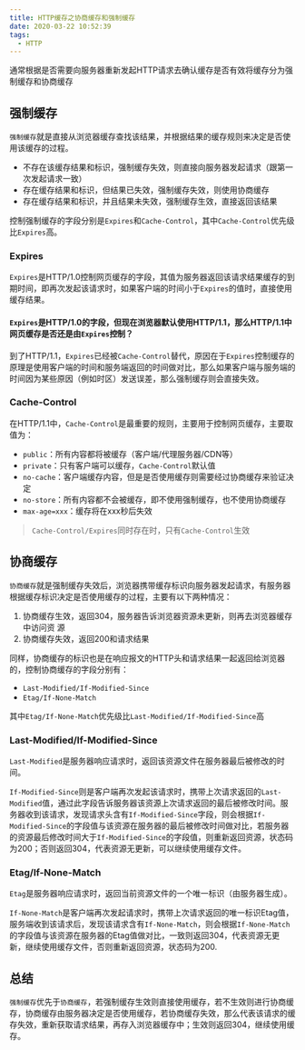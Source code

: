 ```yaml
---
title: HTTP缓存之协商缓存和强制缓存
date: 2020-03-22 10:52:39
tags:
  - HTTP
---
```


通常根据是否需要向服务器重新发起HTTP请求去确认缓存是否有效将缓存分为强制缓存和协商缓存

## 强制缓存
`强制缓存`就是直接从浏览器缓存查找该结果，并根据结果的缓存规则来决定是否使用该缓存的过程。

* 不存在该缓存结果和标识，强制缓存失效，则直接向服务器发起请求（跟第一次发起请求一致）
* 存在缓存结果和标识，但结果已失效，强制缓存失效，则使用协商缓存
* 存在缓存结果和标识，并且结果未失效，强制缓存生效，直接返回该结果

控制强制缓存的字段分别是`Expires`和`Cache-Control`，其中`Cache-Control`优先级比`Expires`高。

### Expires

`Expires`是HTTP/1.0控制网页缓存的字段，其值为服务器返回该请求结果缓存的到期时间，即再次发起该请求时，如果客户端的时间小于`Expires`的值时，直接使用缓存结果。

#### `Expires`是HTTP/1.0的字段，但现在浏览器默认使用HTTP/1.1，那么HTTP/1.1中网页缓存是否还是由`Expires`控制？

到了HTTP/1.1，`Expires`已经被`Cache-Control`替代，原因在于`Expires`控制缓存的原理是使用客户端的时间和服务端返回的时间做对比，那么如果客户端与服务端的时间因为某些原因（例如时区）发送误差，那么强制缓存则会直接失效。

### Cache-Control
在HTTP/1.1中，`Cache-Control`是最重要的规则，主要用于控制网页缓存，主要取值为：

* `public`：所有内容都将被缓存（客户端/代理服务器/CDN等）
* `private`：只有客户端可以缓存，`Cache-Control`默认值
* `no-cache`：客户端缓存内容，但是是否使用缓存则需要经过协商缓存来验证决定
* `no-store`：所有内容都不会被缓存，即不使用强制缓存，也不使用协商缓存
* `max-age=xxx`：缓存将在xxx秒后失效

> `Cache-Control/Expires`同时存在时，只有`Cache-Control`生效

## 协商缓存
`协商缓存`就是强制缓存失效后，浏览器携带缓存标识向服务器发起请求，有服务器根据缓存标识决定是否使用缓存的过程，主要有以下两种情况：

1. 协商缓存生效，返回304，服务器告诉浏览器资源未更新，则再去浏览器缓存中访问资
源
2. 协商缓存失效，返回200和请求结果

同样，协商缓存的标识也是在响应报文的HTTP头和请求结果一起返回给浏览器的，控制协商缓存的字段分别有：

* `Last-Modified/If-Modified-Since`
* `Etag/If-None-Match`

其中`Etag/If-None-Match`优先级比`Last-Modified/If-Modified-Since`高

### Last-Modified/If-Modified-Since
`Last-Modified`是服务器响应请求时，返回该资源文件在服务器最后被修改的时间。

`If-Modified-Since`则是客户端再次发起该请求时，携带上次请求返回的`Last-Modified`值，通过此字段告诉服务器该资源上次请求返回的最后被修改时间。服务器收到该请求，发现请求头含有`If-Modified-Since`字段，则会根据`If-Modified-Since`的字段值与该资源在服务器的最后被修改时间做对比，若服务器的资源最后修改时间大于`If-Modified-Since`的字段值，则重新返回资源，状态码为200；否则返回304，代表资源无更新，可以继续使用缓存文件。

### Etag/If-None-Match
`Etag`是服务器响应请求时，返回当前资源文件的一个唯一标识（由服务器生成）。

`If-None-Match`是客户端再次发起请求时，携带上次请求返回的唯一标识Etag值，服务端收到该请求后，发现该请求含有`If-None-Match`，则会根据`If-None-Match`的字段值与该资源在服务器的Etag值做对比，一致则返回304，代表资源无更新，继续使用缓存文件，否则重新返回资源，状态码为200.

## 总结
`强制缓存`优先于`协商缓存`，若强制缓存生效则直接使用缓存，若不生效则进行协商缓存，协商缓存由服务器决定是否使用缓存，若协商缓存失效，那么代表该请求的缓存失效，重新获取请求结果，再存入浏览器缓存中；生效则返回304，继续使用缓存。
